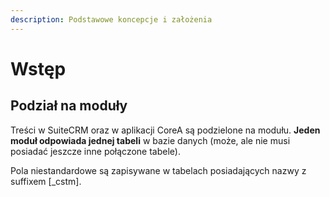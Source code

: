 ```yaml
---
description: Podstawowe koncepcje i założenia
---
```


# Wstęp

## Podział na moduły

Treści w SuiteCRM oraz w aplikacji CoreA są podzielone na modułu. **Jeden moduł odpowiada jednej tabeli** w bazie danych \(może, ale nie musi posiadać jeszcze inne połączone tabele\).

Pola niestandardowe są zapisywane w tabelach posiadających nazwy z suffixem \[\_cstm\].


